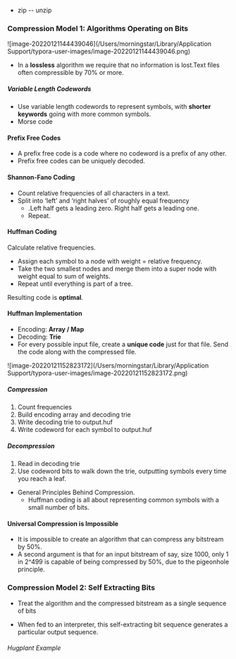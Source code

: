 * zip -- unzip

### Compression Model 1: Algorithms Operating on Bits

![image-20220121144439046](/Users/morningstar/Library/Application Support/typora-user-images/image-20220121144439046.png)

* In a **lossless** algorithm we require that no information is lost.Text files often compressible by 70% or more.

##### Variable Length Codewords

* Use variable length codewords to represent symbols, with **shorter keywords** going with more common symbols.
* Morse code

#### Prefix Free Codes

* A prefix free code is a code where no codeword is a prefix of any other. 
* Prefix free codes can be uniquely decoded.

#### Shannon-Fano Coding 

* Count relative frequencies of all characters in a text.
* Split into ‘left’ and ‘right halves’ of roughly equal frequency
  * .Left half gets a leading zero. Right half gets a leading one.
  * Repeat.

#### Huffman Coding

Calculate relative frequencies.

* Assign each symbol to a node with weight = relative frequency.
* Take the two smallest nodes and merge them into a super node with weight equal to sum of weights.
* Repeat until everything is part of a tree.

 Resulting code is **optimal**.

#### Huffman Implementation

* Encoding: **Array / Map**
* Decoding: **Trie**
* For every possible input file, create a **unique code** just for that file. Send the code along with the compressed file.

![image-20220121152823172](/Users/morningstar/Library/Application Support/typora-user-images/image-20220121152823172.png)

##### Compression

1. Count frequencies
2. Build encoding array and decoding trie
3. Write decoding trie to output.huf
4. Write codeword for each symbol to output.huf

##### Decompression

1. Read in decoding trie
2. Use codeword bits to walk down the trie, outputting symbols every time you reach a leaf.

* General Principles Behind Compression. 
  * Huffman coding is all about representing common symbols with a small number of bits.

#### Universal Compression is Impossible

* It is impossible to create an algorithm that can compress any bitstream by 50%. 
* A second argument is that for an input bitstream of say, size 1000, only 1 in 2^499 is capable of being compressed by 50%, due to the pigeonhole principle.

### Compression Model 2: Self Extracting Bits

* Treat the algorithm and the compressed bitstream as a single sequence of bits

*  When fed to an interpreter, this self-extracting bit sequence generates a particular output sequence.

###### Hugplant Example